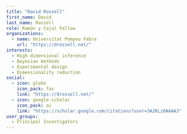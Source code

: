 ```yaml
---
title: "David Rossell"
first_name: David
last_name: Rossell
role: Ramón y Cajal Fellow
organizations:
  - name: Universitat Pompeu Fabra
    url: "https://drossell.net/"
interests:
  - High‑dimensional inference
  - Bayesian methods
  - Experimental design
  - Dimensionality reduction
social:
  - icon: globe
    icon_pack: fas
    link: "https://drossell.net/"
  - icon: google-scholar
    icon_pack: ai
    link: "https://scholar.google.com/citations?user=3A2KLz8AAAAJ"
user_groups:
  - Principal Investigators
---
```


